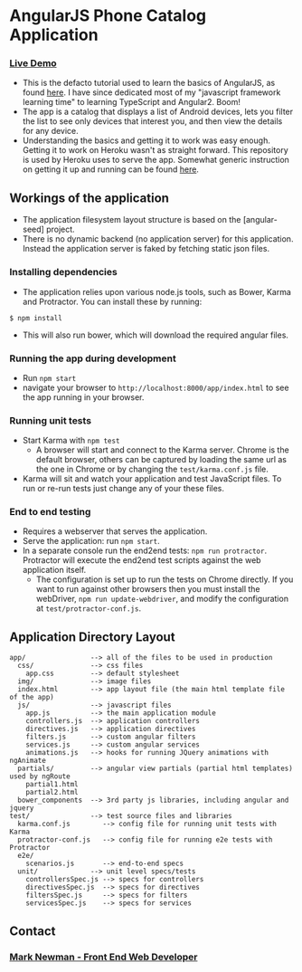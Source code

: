 # AngularJS Phone Catalog Application
### [Live Demo](https://morning-lowlands-91358.herokuapp.com)

- This is the defacto tutorial used to learn the basics of AngularJS, as found [here](https://angularjs.org/). I have since dedicated most of my "javascript framework learning time" to learning TypeScript and Angular2. Boom!
- The app is a catalog that displays a list of Android devices, lets you filter the list to see only devices that interest you, and then view the details for any device.
- Understanding the basics and getting it to work was easy enough. Getting it to work on Heroku wasn't as straight forward. This repository is used by Heroku uses to serve the app. Somewhat generic instruction on getting it up and running can be found [here](http://linqed.eu/2014/10/07/deploying-angular-seed-to-heroku/).

## Workings of the application
- The application filesystem layout structure is based on the [angular-seed] project.
- There is no dynamic backend (no application server) for this application. Instead the application server is faked by fetching static json files.

### Installing dependencies
- The application relies upon various node.js tools, such as Bower, Karma and Protractor.  You can install these by running:
```
$ npm install
```
- This will also run bower, which will download the required angular files.

### Running the app during development
- Run `npm start`
- navigate your browser to `http://localhost:8000/app/index.html` to see the app running in your browser.

### Running unit tests
- Start Karma with `npm test`
  - A browser will start and connect to the Karma server. Chrome is the default browser, others can be captured by loading the same url as the one in Chrome or by changing the `test/karma.conf.js` file.
- Karma will sit and watch your application and test JavaScript files. To run or re-run tests just change any of your these files.

### End to end testing
- Requires a webserver that serves the application.
- Serve the application: run `npm start`.
- In a separate console run the end2end tests: `npm run protractor`. Protractor will execute the end2end test scripts against the web application itself.
  - The configuration is set up to run the tests on Chrome directly. If you want to run against other browsers then you must install the webDriver, `npm run update-webdriver`, and modify the configuration at `test/protractor-conf.js`.

## Application Directory Layout
    app/                --> all of the files to be used in production
      css/              --> css files
        app.css         --> default stylesheet
      img/              --> image files
      index.html        --> app layout file (the main html template file of the app)
      js/               --> javascript files
        app.js          --> the main application module
        controllers.js  --> application controllers
        directives.js   --> application directives
        filters.js      --> custom angular filters
        services.js     --> custom angular services
        animations.js   --> hooks for running JQuery animations with ngAnimate
      partials/         --> angular view partials (partial html templates) used by ngRoute
        partial1.html
        partial2.html
      bower_components  --> 3rd party js libraries, including angular and jquery
    test/               --> test source files and libraries
      karma.conf.js        --> config file for running unit tests with Karma
      protractor-conf.js   --> config file for running e2e tests with Protractor
      e2e/
        scenarios.js       --> end-to-end specs
      unit/             --> unit level specs/tests
        controllersSpec.js --> specs for controllers
        directivesSpec.js  --> specs for directives
        filtersSpec.js     --> specs for filters
        servicesSpec.js    --> specs for services

## Contact
### [Mark Newman - Front End Web Developer](https://github.com/markedwardnewman/markedwardnewman.github.io)
